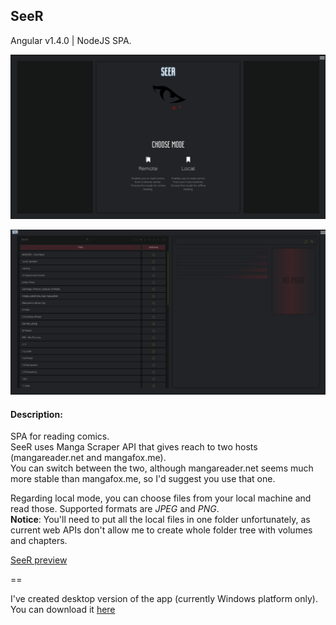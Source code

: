## SeeR
Angular v1.4.0 | NodeJS SPA.

![seer_home](/screenshots/seer_home.png "seer_home")

![seer_search](/screenshots/seer_search.png "seer_search")

#### Description:

SPA for reading comics.<br>
SeeR uses Manga Scraper API that gives reach to two hosts (mangareader.net and mangafox.me).<br>
You can switch between the two, although mangareader.net seems much more stable than mangafox.me, so I'd suggest you use that one.<br>

Regarding local mode, you can choose files from your local machine and read those. Supported formats are *JPEG* and *PNG*.<br>
**Notice**: You'll need to put all the local files in one folder unfortunately, as current web APIs don't allow me to create whole folder tree with volumes and chapters.

[SeeR preview](http://davidlazic.github.io/SeeR)

==

I've created desktop version of the app (currently Windows platform only).<br>
You can download it [here](http://soundwave.rs/FTP/SeeR-win-x64.zip)


